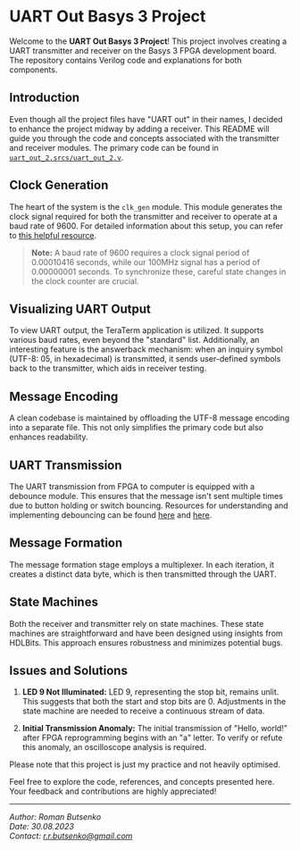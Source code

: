 # UART Out Basys 3 Project

Welcome to the **UART Out Basys 3 Project**! This project involves creating a UART transmitter and receiver on the Basys 3 FPGA development board. The repository contains Verilog code and explanations for both components.

## Introduction

Even though all the project files have "UART out" in their names, I decided to enhance the project midway by adding a receiver. This README will guide you through the code and concepts associated with the transmitter and receiver modules. The primary code can be found in [`uart_out_2.srcs/uart_out_2.v`](uart_out_2.srcs/uart_out_2.v).

## Clock Generation

The heart of the system is the `clk_gen` module. This module generates the clock signal required for both the transmitter and receiver to operate at a baud rate of 9600. For detailed information about this setup, you can refer to [this helpful resource](https://www.instructables.com/UART-Communication-on-Basys-3-FPGA-Dev-Board-Power/).

> **Note:** A baud rate of 9600 requires a clock signal period of 0.00010416 seconds, while our 100MHz signal has a period of 0.00000001 seconds. To synchronize these, careful state changes in the clock counter are crucial.

## Visualizing UART Output

To view UART output, the TeraTerm application is utilized. It supports various baud rates, even beyond the "standard" list. Additionally, an interesting feature is the answerback mechanism: when an inquiry symbol (UTF-8: 05, in hexadecimal) is transmitted, it sends user-defined symbols back to the transmitter, which aids in receiver testing.

## Message Encoding

A clean codebase is maintained by offloading the UTF-8 message encoding into a separate file. This not only simplifies the primary code but also enhances readability.

## UART Transmission

The UART transmission from FPGA to computer is equipped with a debounce module. This ensures that the message isn't sent multiple times due to button holding or switch bouncing. Resources for understanding and implementing debouncing can be found [here](https://www.fpga4student.com/2017/04/simple-debouncing-verilog-code-for.html) and [here](https://circuitdigest.com/electronic-circuits/what-is-switch-bouncing-and-how-to-prevent-it-using-debounce-circuit).

## Message Formation

The message formation stage employs a multiplexer. In each iteration, it creates a distinct data byte, which is then transmitted through the UART.

## State Machines

Both the receiver and transmitter rely on state machines. These state machines are straightforward and have been designed using insights from HDLBits. This approach ensures robustness and minimizes potential bugs.

## Issues and Solutions

1. **LED 9 Not Illuminated:** LED 9, representing the stop bit, remains unlit. This suggests that both the start and stop bits are 0. Adjustments in the state machine are needed to receive a continuous stream of data.

2. **Initial Transmission Anomaly:** The initial transmission of "Hello, world!" after FPGA reprogramming begins with an "a" letter. To verify or refute this anomaly, an oscilloscope analysis is required.

Please note that this project is just my practice and not heavily optimised.

Feel free to explore the code, references, and concepts presented here. Your feedback and contributions are highly appreciated!

---

*Author: Roman Butsenko*  
*Date: 30.08.2023*  
*Contact: r.r.butsenko@gmail.com*
